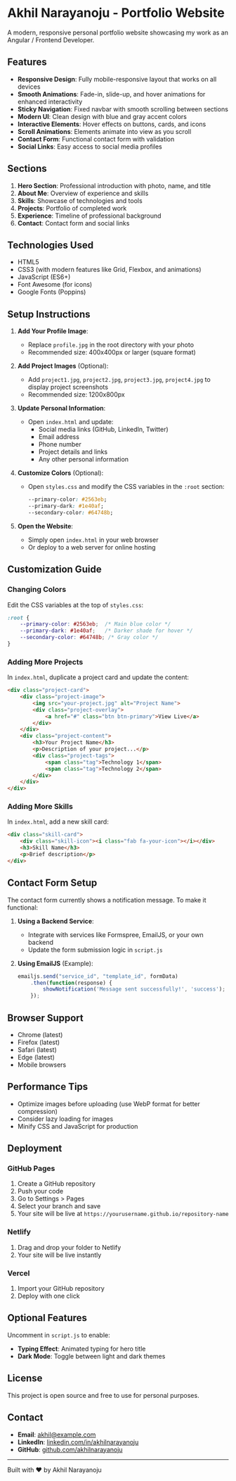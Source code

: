 # Akhil Narayanoju - Portfolio Website

A modern, responsive personal portfolio website showcasing my work as an Angular / Frontend Developer.

## Features

- **Responsive Design**: Fully mobile-responsive layout that works on all devices
- **Smooth Animations**: Fade-in, slide-up, and hover animations for enhanced interactivity
- **Sticky Navigation**: Fixed navbar with smooth scrolling between sections
- **Modern UI**: Clean design with blue and gray accent colors
- **Interactive Elements**: Hover effects on buttons, cards, and icons
- **Scroll Animations**: Elements animate into view as you scroll
- **Contact Form**: Functional contact form with validation
- **Social Links**: Easy access to social media profiles

## Sections

1. **Hero Section**: Professional introduction with photo, name, and title
2. **About Me**: Overview of experience and skills
3. **Skills**: Showcase of technologies and tools
4. **Projects**: Portfolio of completed work
5. **Experience**: Timeline of professional background
6. **Contact**: Contact form and social links

## Technologies Used

- HTML5
- CSS3 (with modern features like Grid, Flexbox, and animations)
- JavaScript (ES6+)
- Font Awesome (for icons)
- Google Fonts (Poppins)

## Setup Instructions

1. **Add Your Profile Image**:
   - Replace `profile.jpg` in the root directory with your photo
   - Recommended size: 400x400px or larger (square format)

2. **Add Project Images** (Optional):
   - Add `project1.jpg`, `project2.jpg`, `project3.jpg`, `project4.jpg` to display project screenshots
   - Recommended size: 1200x800px

3. **Update Personal Information**:
   - Open `index.html` and update:
     - Social media links (GitHub, LinkedIn, Twitter)
     - Email address
     - Phone number
     - Project details and links
     - Any other personal information

4. **Customize Colors** (Optional):
   - Open `styles.css` and modify the CSS variables in the `:root` section:
     ```css
     --primary-color: #2563eb;
     --primary-dark: #1e40af;
     --secondary-color: #64748b;
     ```

5. **Open the Website**:
   - Simply open `index.html` in your web browser
   - Or deploy to a web server for online hosting

## Customization Guide

### Changing Colors
Edit the CSS variables at the top of `styles.css`:
```css
:root {
    --primary-color: #2563eb;  /* Main blue color */
    --primary-dark: #1e40af;   /* Darker shade for hover */
    --secondary-color: #64748b; /* Gray color */
}
```

### Adding More Projects
In `index.html`, duplicate a project card and update the content:
```html
<div class="project-card">
    <div class="project-image">
        <img src="your-project.jpg" alt="Project Name">
        <div class="project-overlay">
            <a href="#" class="btn btn-primary">View Live</a>
        </div>
    </div>
    <div class="project-content">
        <h3>Your Project Name</h3>
        <p>Description of your project...</p>
        <div class="project-tags">
            <span class="tag">Technology 1</span>
            <span class="tag">Technology 2</span>
        </div>
    </div>
</div>
```

### Adding More Skills
In `index.html`, add a new skill card:
```html
<div class="skill-card">
    <div class="skill-icon"><i class="fab fa-your-icon"></i></div>
    <h3>Skill Name</h3>
    <p>Brief description</p>
</div>
```

## Contact Form Setup

The contact form currently shows a notification message. To make it functional:

1. **Using a Backend Service**:
   - Integrate with services like Formspree, EmailJS, or your own backend
   - Update the form submission logic in `script.js`

2. **Using EmailJS** (Example):
   ```javascript
   emailjs.send("service_id", "template_id", formData)
       .then(function(response) {
           showNotification('Message sent successfully!', 'success');
       });
   ```

## Browser Support

- Chrome (latest)
- Firefox (latest)
- Safari (latest)
- Edge (latest)
- Mobile browsers

## Performance Tips

- Optimize images before uploading (use WebP format for better compression)
- Consider lazy loading for images
- Minify CSS and JavaScript for production

## Deployment

### GitHub Pages
1. Create a GitHub repository
2. Push your code
3. Go to Settings > Pages
4. Select your branch and save
5. Your site will be live at `https://yourusername.github.io/repository-name`

### Netlify
1. Drag and drop your folder to Netlify
2. Your site will be live instantly

### Vercel
1. Import your GitHub repository
2. Deploy with one click

## Optional Features

Uncomment in `script.js` to enable:
- **Typing Effect**: Animated typing for hero title
- **Dark Mode**: Toggle between light and dark themes

## License

This project is open source and free to use for personal purposes.

## Contact

- **Email**: akhil@example.com
- **LinkedIn**: [linkedin.com/in/akhilnarayanoju](https://linkedin.com/in/akhilnarayanoju)
- **GitHub**: [github.com/akhilnarayanoju](https://github.com/akhilnarayanoju)

---

Built with ❤️ by Akhil Narayanoju
